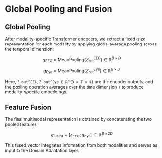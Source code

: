 # Global Pooling and Fusion

## Global Pooling

After modality-specific Transformer encoders, we extract a fixed-size representation for each modality by applying global average pooling across the temporal dimension:

$$
g_{\text{EEG}} = \text{MeanPooling}(Z^{\text{EEG}}_{\text{out}}) \in \mathbb{R}^{B \times D}
$$

$$
g_{\text{Eye}} = \text{MeanPooling}(Z^{\text{Eye}}_{\text{out}}) \in \mathbb{R}^{B \times D}
$$

Here, `Z_out^EEG`, `Z_out^Eye ∈ ℝ^{B × T × D}` are the encoder outputs, and the pooling operation averages over the time dimension `T` to produce modality-specific embeddings.

## Feature Fusion

The final multimodal representation is obtained by concatenating the two pooled features:

$$
g_{\text{fused}} = [g_{\text{EEG}} ; g_{\text{Eye}}] \in \mathbb{R}^{B \times 2D}
$$

This fused vector integrates information from both modalities and serves as input to the Domain Adaptation layer.
